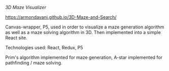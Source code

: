 *3D Maze Visualizer*

https://armondavani.github.io/3D-Maze-and-Search/

Canvas-wrapper, P5, used in order to visualize a maze generation algorithm as well as a maze solving algorithm in 3D.
Then implemented into a simple React site.

Technologies used: React, Redux, P5

Prim's algorithm implemented for maze generation, A-star implemented for pathfinding / maze solving.
